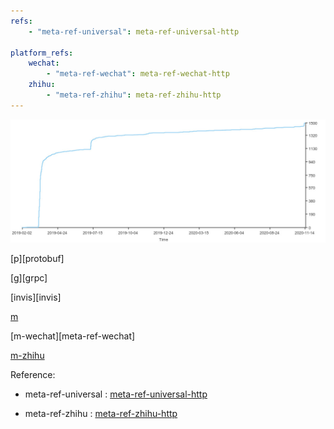```yaml
---
refs:
    - "meta-ref-universal": meta-ref-universal-http

platform_refs:
    wechat:
        - "meta-ref-wechat": meta-ref-wechat-http
    zhihu:
        - "meta-ref-zhihu": meta-ref-zhihu-http
---
```


![](simple/slim.jpg)

[p][protobuf]

[g][grpc]

[invis][invis]

[m](meta-ref-universal-http)

[m-wechat][meta-ref-wechat]

[m-zhihu](meta-ref-zhihu-http)



Reference:

- meta-ref-universal : [meta-ref-universal-http](meta-ref-universal-http)

- meta-ref-zhihu : [meta-ref-zhihu-http](meta-ref-zhihu-http)


[meta-ref-universal]: meta-ref-universal-http
[meta-ref-zhihu]: meta-ref-zhihu-http
